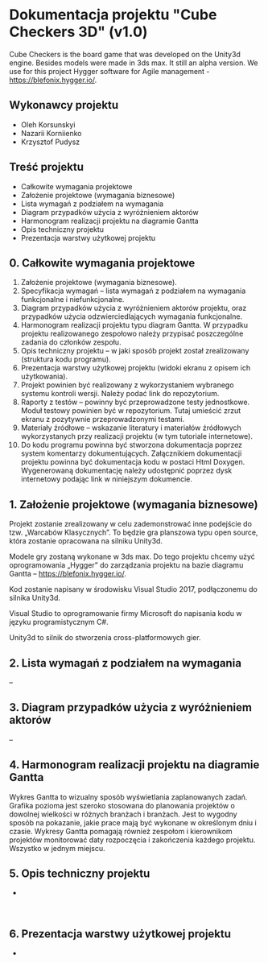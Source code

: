 # Dokumentacja projektu "Cube Checkers 3D" (v1.0)

Cube Checkers is the board game that was developed on the Unity3d engine. Besides models were made in 3ds max. It still an alpha version. We use for this project Hygger software for Agile management - <https://blefonix.hygger.io/>.

## Wykonawcy projektu

- Oleh Korsunskyi
- Nazarii Korniienko
- Krzysztof Pudysz

## Treść projektu

- Całkowite wymagania projektowe
- Założenie projektowe (wymagania biznesowe)
- Lista wymagań z podziałem na wymagania
- Diagram przypadków użycia z wyróżnieniem aktorów
- Harmonogram realizacji projektu na diagramie Gantta
- Opis techniczny projektu
- Prezentacja warstwy użytkowej projektu
 
## 0. Całkowite wymagania projektowe

1.	Założenie projektowe (wymagania biznesowe).
2.	Specyfikacja wymagań – lista wymagań z podziałem 
na wymagania funkcjonalne i niefunkcjonalne.
3.	Diagram przypadków użycia z wyróżnieniem aktorów projektu, oraz
przypadków użycia odzwierciedlających wymagania funkcjonalne.
4.	Harmonogram realizacji projektu typu diagram Gantta.
W przypadku projektu realizowanego zespołowo należy
przypisać poszczególne zadania do członków zespołu.
5.	Opis techniczny projektu – w jaki sposób projekt
został zrealizowany (struktura kodu programu).
6.	Prezentacja warstwy użytkowej projektu 
(widoki ekranu z opisem ich użytkowania).
7.	Projekt powinien być realizowany z wykorzystaniem wybranego 
systemu kontroli wersji. Należy podać link do repozytorium.
8.	Raporty z testów – powinny być przeprowadzone testy jednostkowe. 
Moduł testowy powinien być w repozytorium. Tutaj umieścić zrzut 
ekranu z pozytywnie przeprowadzonymi testami.
9.	Materiały źródłowe – wskazanie literatury i materiałów źródłowych
wykorzystanych przy realizacji projektu (w tym tutoriale internetowe).
10.	Do kodu programu powinna być stworzona dokumentacja poprzez
system komentarzy dokumentujących. Załącznikiem dokumentacji 
projektu powinna być dokumentacja kodu w postaci Html Doxygen.
Wygenerowaną dokumentację należy udostępnić poprzez dysk 
internetowy podając link w niniejszym dokumencie.
 
## 1. Założenie projektowe (wymagania biznesowe)

Projekt zostanie zrealizowany w celu zademonstrować inne podejście do tzw. „Warcabów Klasycznych”. To będzie gra planszowa typu open source, która zostanie opracowana na silniku Unity3d.

Modele gry zostaną wykonane w 3ds max. Do tego projektu chcemy użyć oprogramowania „Hygger” do zarządzania projektu na bazie diagramu Gantta – https://blefonix.hygger.io/.

Kod zostanie napisany w środowisku Visual Studio 2017, podłączonemu do silnika Unity3d.

Visual Studio to oprogramowanie firmy Microsoft do napisania kodu w języku programistycznym C#.

Unity3d to silnik do stworzenia cross-platformowych gier. 

## 2. Lista wymagań z podziałem na wymagania

–
 
## 3. Diagram przypadków użycia z wyróżnieniem aktorów

–

## 4. Harmonogram realizacji projektu na diagramie Gantta

Wykres Gantta to wizualny sposób wyświetlania zaplanowanych zadań. Grafika pozioma jest szeroko stosowana do planowania projektów o dowolnej wielkości w różnych branżach i branżach. Jest to wygodny sposób na pokazanie, jakie prace mają być wykonane w określonym dniu i czasie. Wykresy Gantta pomagają również zespołom i kierownikom projektów monitorować daty rozpoczęcia i zakończenia każdego projektu. Wszystko w jednym miejscu.

## 5. Opis techniczny projektu

-
 
## 6. Prezentacja warstwy użytkowej projektu

-
